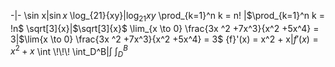 -|-
\sin x|$\sin x$
\log_{21}{xy}|$\log_{21}{xy}$
\prod_{k=1}^n k = n! |$\prod_{k=1}^n k = !n$
\sqrt[3]{x}|$\sqrt[3]{x}$
\lim_{x \to 0} \frac{3x ^2 +7x^3}{x^2 +5x^4} = 3|$\lim{x \to 0} \frac{3x ^2 +7x^3}{x^2 +5x^4} = 3$
{f}'(x) = x^2 + x|${f}'(x) = x^2 + x$
\int \\!\\!\\! \int\_D^B|$\int \!\!\! \int_D^B$